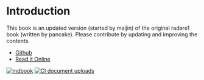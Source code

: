 # Introduction

This book is an updated version (started by maijin) of the original
radare1 book (written by pancake). Please contribute by updating and
improving the contents.

* [Github](https://github.com/radareorg/radare2-book)
* [Read it Online](https://book.rada.re/)


[![mdbook](https://github.com/radareorg/radare2-book/actions/workflows/mdbook.yml/badge.svg)](https://github.com/radareorg/radare2-book/actions/workflows/mdbook.yml)
[![CI document uploads](https://github.com/radareorg/radare2-book/actions/workflows/ci.yml/badge.svg)](https://github.com/radareorg/radare2-book/actions/workflows/ci.yml)
